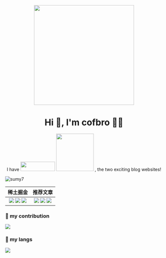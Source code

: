 <div align="center">
  <img src="https://octodex.github.com/images/justicetocat.jpg" width="320" height="320">
<!--   <img src="https://octodex.github.com/images/daftpunktocat-thomas.gif" width="320" height="320"> -->
<!--   <img src="https://octodex.github.com/images/daftpunktocat-guy.gif" width="320" height="320">  -->
</div>

<h1 align="center">Hi 👋, I'm cofbro 👨‍💻</h1>

<div align="center">
  <bold>I have </bold>
  <img src="https://cdn.jsdelivr.net/gh/Flywith24/Album/img/20201216150413.png" width="110" height="30">
  <img src="https://cdn.jsdelivr.net/gh/Flywith24/Album/img/20201216151326.png" width="120">
  <span>, the two exciting blog websites!</span>
</div>


![sumy7](https://komarev.com/ghpvc/?username=cofbro)


| **稀土掘金** | **推荐文章** |
| :---: | :---: |
| [![](https://github-readme-juejin-recent-article-flywith24.vercel.app/juejin/2283012475854910/1)](https://juejin.cn/user/2283012475854910) [![](https://github-readme-juejin-recent-article-flywith24.vercel.app/juejin/2283012475854910/2)](https://juejin.cn/user/2283012475854910) [![](https://github-readme-juejin-recent-article-flywith24.vercel.app/juejin/2283012475854910/3)](https://juejin.cn/user/2283012475854910) | [![](https://github-readme-juejin-recent-article-flywith24.vercel.app/juejin/2283012475854910/4)](https://juejin.cn/user/2283012475854910) [![](https://github-readme-juejin-recent-article-flywith24.vercel.app/juejin/2283012475854910/5)](https://juejin.cn/user/2283012475854910) [![](https://github-readme-juejin-recent-article-flywith24.vercel.app/juejin/2283012475854910/6)](https://juejin.cn/user/2283012475854910)|


### 🤔 my contribution
<div>
  <img src= "https://github-readme-stats.vercel.app/api?username=cofbro&show_icons=true"
</div>

### 💬 my langs
<div>
  <img src= "https://github-readme-stats.vercel.app/api/top-langs/?username=cofbro&card_width=500">
</div>


<!--
**cofbro/cofbro** is a ✨ _special_ ✨ repository because its `README.md` (this file) appears on your GitHub profile.

Here are some ideas to get you started:

- 🔭 I’m currently working on ...
- 🌱 I’m currently learning ...
- 👯 I’m looking to collaborate on ...
- 🤔 I’m looking for help with ...
- 💬 Ask me about ...
- 📫 How to reach me: ...
- 😄 Pronouns: ...
- ⚡ Fun fact: ...
-->
